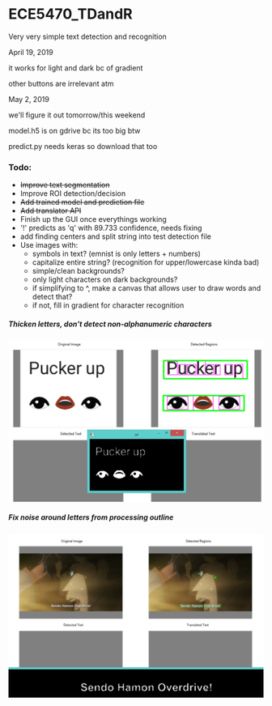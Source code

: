 # ECE5470_TDandR
Very very simple text detection and recognition 

April 19, 2019

it works for light and dark bc of gradient

other buttons are irrelevant atm

May 2, 2019

we'll figure it out tomorrow/this weekend

model.h5 is on gdrive bc its too big btw

predict.py needs keras so download that too 

### Todo:
- ~~Improve text segmentation~~
- Improve ROI detection/decision
- ~~Add trained model and prediction file~~
- ~~Add translator API~~
- Finish up the GUI once everythings working
- '!' predicts as 'q' with 89.733 confidence, needs fixing
- add finding centers and split string into test detection file
- Use images with:
  - symbols in text? (emnist is only letters + numbers)
  - capitalize entire string? (recognition for upper/lowercase kinda bad)
  - simple/clean backgrounds?
  - only light characters on dark backgrounds?
  - if simplifying to ^, make a canvas that allows user to draw words and detect that?
  - if not, fill in gradient for character recognition

##### Thicken letters, don't detect non-alphanumeric characters

![dark foreground](https://github.com/iruminii/ECE5470_TDandR/blob/master/images/lightbg_darkfg.PNG)


##### Fix noise around letters from processing outline

![light foreground](https://github.com/iruminii/ECE5470_TDandR/blob/master/images/darkbg_lightfg.PNG)
